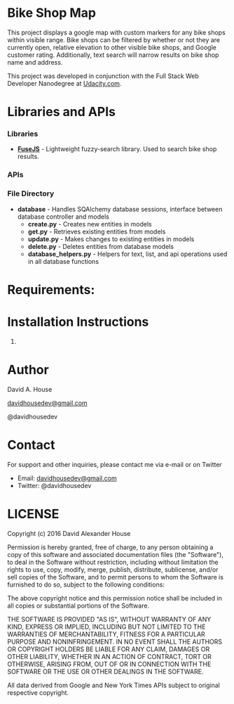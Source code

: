 # Bike Shop Map

This project displays a google map with custom markers for any bike shops within visible range. Bike shops can be filtered by whether or not they are currently open, relative elevation to other visible bike shops, and Google customer rating. Additionally, text search will narrow results on bike shop name and address.

This project was developed in conjunction with the Full Stack Web Developer Nanodegree at [Udacity.com](https://www.udacity.com/course/full-stack-web-developer-nanodegree--nd004).

# Libraries and APIs

### Libraries
* __[FuseJS](http://fusejs.io/)__ - Lightweight fuzzy-search library. Used to search bike shop results.

### APIs

### File Directory
* __database__ - Handles SQAlchemy database sessions, interface between database controller and models
    * __create.py__ - Creates new entities in models
    * __get.py__ - Retrieves existing entities from models
    * __update.py__ - Makes changes to existing entities in models
    * __delete.py__ - Deletes entities from database models
    * __database_helpers.py__ - Helpers for text, list, and api operations used in all database functions



# Requirements:


# Installation Instructions
1.

# Author

David A. House

davidhousedev@gmail.com

@davidhousedev


# Contact
For support and other inquiries, please contact me via e-mail or on Twitter
* Email: davidhousedev@gmail.com
* Twitter: @davidhousedev


# LICENSE
Copyright (c) 2016 David Alexander House

Permission is hereby granted, free of charge, to any person obtaining a copy of this software and associated documentation files (the "Software"), to deal in the Software without restriction, including without limitation the rights to use, copy, modify, merge, publish, distribute, sublicense, and/or sell copies of the Software, and to permit persons to whom the Software is furnished to do so, subject to the following conditions:

The above copyright notice and this permission notice shall be included in all copies or substantial portions of the Software.

THE SOFTWARE IS PROVIDED "AS IS", WITHOUT WARRANTY OF ANY KIND, EXPRESS OR IMPLIED, INCLUDING BUT NOT LIMITED TO THE WARRANTIES OF MERCHANTABILITY, FITNESS FOR A PARTICULAR PURPOSE AND NONINFRINGEMENT. IN NO EVENT SHALL THE AUTHORS OR COPYRIGHT HOLDERS BE LIABLE FOR ANY CLAIM, DAMAGES OR OTHER LIABILITY, WHETHER IN AN ACTION OF CONTRACT, TORT OR OTHERWISE, ARISING FROM, OUT OF OR IN CONNECTION WITH THE SOFTWARE OR THE USE OR OTHER DEALINGS IN THE SOFTWARE.

All data derived from Google and New York Times APIs subject to original respective copyright.